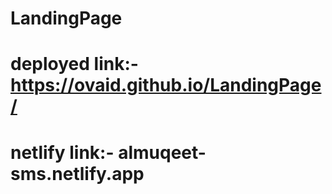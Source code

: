# LandingPage
# deployed link:- https://ovaid.github.io/LandingPage/
# netlify link:- almuqeet-sms.netlify.app
